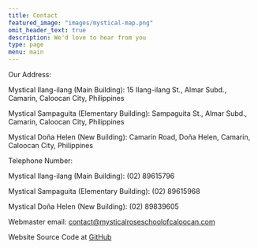 ```yaml
---
title: Contact
featured_image: "images/mystical-map.png"
omit_header_text: true
description: We'd love to hear from you
type: page
menu: main
---
```

Our Address:

Mystical Ilang-ilang (Main Building): 15 Ilang-ilang St., Almar Subd., Camarin, Caloocan City, Philippines

Mystical Sampaguita (Elementary Building): Sampaguita St., Almar Subd., Camarin, Caloocan City, Philippines

Mystical Doña Helen (New Building): Camarin Road, Doña Helen, Camarin, Caloocan City, Philippines

Telephone Number:

Mystical Ilang-ilang (Main Building): (02) 89615796

Mystical Sampaguita (Elementary Building): (02) 89615968

Mystical Doña Helen (New Building): (02) 89839605

Webmaster email: contact@mysticalroseschoolofcaloocan.com

Website Source Code at [GitHub](https://github.com/AnimMouse/mystical-rose-website)